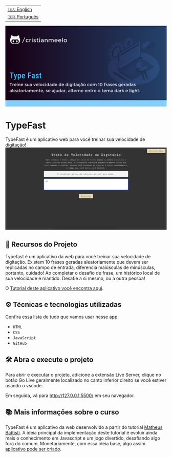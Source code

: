 <table align="right">
  <tr>
    <td>
      <a href="README-en.md">🇺🇸 English</a>
    </td>
  </tr>
  <tr>
    <td>
      <a href="README.md">🇧🇷 Português</a>
    </td>
  </tr>
</table>

![TypeFast](https://github.com/cristianmeelo/js-app-type-fast/blob/main/thumbnail.png#vitrinedev)

# TypeFast

TypeFast é um aplicativo web para você treinar sua velocidade de digitação! <img src="screencapture.png" alt="Imagem do TypeFast">

<div align="center">
<a href="https://react-app-github-finder-fsv0patb0-cristianmeelo.vercel.app/>
  <img src="https://img.shields.io/badge/-confira%20aqui-lightgrey" alt="Image App" >
</a>
</div>

## 🔨 Recursos do Projeto

Typefast é um aplicativo da web para você treinar sua velocidade de digitação. Existem 10 frases geradas aleatoriamente que devem ser replicadas no campo de entrada, diferencia maiúsculas de minúsculas, portanto, cuidado! Ao completar o desafio de frase, um histórico local de sua velocidade é mantido. Desafie a si mesmo, ou a outra pessoa!

O [Tutorial deste aplicativo você encontra aqui](https://www.youtube.com/watch?v=MOsJdRmQoko&ab_channel=MatheusBattisti-HoradeCodar).

## ⚙️ Técnicas e tecnologias utilizadas

Confira essa lista de tudo que vamos usar nesse app:

- `HTML`
- `CSS`
- `JavaScript`
- `GitHub`

## 🛠️ Abra e execute o projeto

Para abrir e executar o projeto, adicione a extensão Live Server, clique no botão Go Live geralmente localizado no canto inferior direito se você estiver usando o vscode.

Em seguida, vá para http://127.0.0.1:5500/ em seu navegador.

## 📚 Mais informações sobre o curso

TypeFast é um aplicativo da web desenvolvido a partir do tutorial [Matheus Battisti](https://www.youtube.com/@MatheusBattisti). A ideia principal da implementação deste tutorial é evoluir ainda mais o conhecimento em Javascript e um jogo divertido, desafiando algo fora do comum. Monetariamente, com essa ideia base, algo assim [aplicativo pode ser criado](https://www.ratatype.com.br/).
